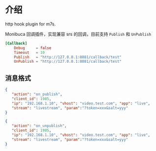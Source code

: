 # 介绍

http hook plugin for m7s.

Monibuca 回调插件，实现兼容 srs 的回调，目前支持 `Publish` 和 `UnPublish`

```toml
[Callback]
    Debug     = false
    Timeout   = 10
    Publish   = "http://127.0.0.1:8081/callback/test"
    UnPublish = "http://127.0.0.1:8081/callback/test"
```

## 消息格式

```json
{
   "action": "on_publish",
   "client_id": 1985,
   "ip": "192.168.1.10", "vhost": "video.test.com", "app": "live",
   "stream": "livestream", "param":"?token=xxx&salt=yyy"
}
```


```json
{
   "action": "on_unpublish",
   "client_id": 1985,
   "ip": "192.168.1.10", "vhost": "video.test.com", "app": "live",
   "stream": "livestream", "param":"?token=xxx&salt=yyy"
}
```